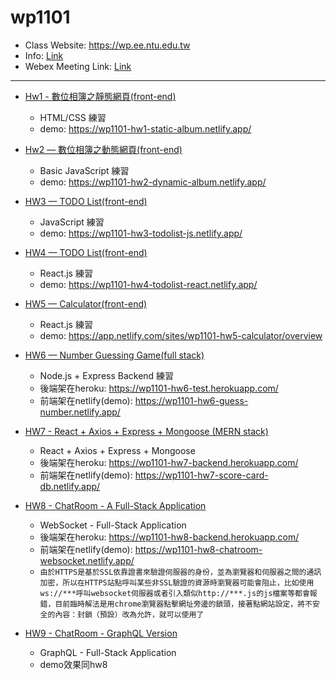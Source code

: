 # wp1101
- Class Website: https://wp.ee.ntu.edu.tw
- Info: [Link](https://hackmd.io/9H-sQ4krS_CgTsVr2BflRQ?view)
- Webex Meeting Link: [Link](https://ntucc.webex.com/meet/cyhuang)

---
- [Hw1 - 數位相簿之靜態網頁(front-end)](https://github.com/Bosh-Kuo/wp1101/tree/main/hw1) 
  - HTML/CSS 練習
  - demo: https://wp1101-hw1-static-album.netlify.app/

- [Hw2 — 數位相簿之動態網頁(front-end)](https://github.com/Bosh-Kuo/wp1101/tree/main/hw2)
  - Basic JavaScript 練習
  - demo: https://wp1101-hw2-dynamic-album.netlify.app/
  
- [HW3 — TODO List(front-end)](https://github.com/Bosh-Kuo/wp1101/tree/main/hw3)
  - JavaScript 練習 
  - demo: https://wp1101-hw3-todolist-js.netlify.app/

- [HW4 — TODO List(front-end)](https://github.com/Bosh-Kuo/wp1101/tree/main/hw4)
  - React.js 練習
  - demo: https://wp1101-hw4-todolist-react.netlify.app/

- [HW5 — Calculator(front-end)](https://github.com/Bosh-Kuo/wp1101/tree/main/hw5)
  - React.js 練習
  - demo: https://app.netlify.com/sites/wp1101-hw5-calculator/overview

- [HW6 — Number Guessing Game(full stack)](https://github.com/Bosh-Kuo/wp1101/tree/main/hw6)
  - Node.js + Express Backend 練習
  - 後端架在heroku: https://wp1101-hw6-test.herokuapp.com/
  - 前端架在netlify(demo): https://wp1101-hw6-guess-number.netlify.app/

- [HW7 - React + Axios + Express + Mongoose (MERN stack)](https://github.com/Bosh-Kuo/wp1101/tree/main/hw7)
  - React + Axios + Express + Mongoose
  - 後端架在heroku: https://wp1101-hw7-backend.herokuapp.com/
  - 前端架在netlify(demo): https://wp1101-hw7-score-card-db.netlify.app/

- [HW8 - ChatRoom - A Full-Stack Application](https://github.com/Bosh-Kuo/wp1101/tree/main/hw8)
  - WebSocket - Full-Stack Application
  - 後端架在heroku: https://wp1101-hw8-backend.herokuapp.com/
  - 前端架在netlify(demo): https://wp1101-hw8-chatroom-websocket.netlify.app/
  - `由於HTTPS是基於SSL依靠證書來驗證伺服器的身份，並為瀏覽器和伺服器之間的通訊加密，所以在HTTPS站點呼叫某些非SSL驗證的資源時瀏覽器可能會阻止，比如使用ws://***呼叫websocket伺服器或者引入類似http://***.js的js檔案等都會報錯，目前臨時解法是用chrome瀏覽器點擊網址旁邊的鎖頭，接著點網站設定，將不安全的內容：封鎖（預設）改為允許，就可以使用了`

- [HW9 - ChatRoom - GraphQL Version](https://github.com/Bosh-Kuo/wp1101/tree/main/hw9)
  - GraphQL - Full-Stack Application
  - demo效果同hw8

